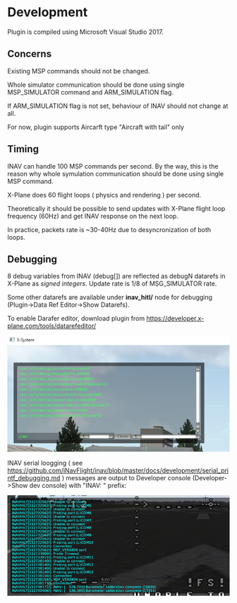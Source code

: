 # Development

Plugin is compiled using Microsoft Visual Studio 2017.

## Concerns

Existing MSP commands should not be changed.

Whole simulator communication should be done using single MSP_SIMULATOR command and ARM_SIMULATION flag.

If ARM_SIMULATION flag is not set, behaviour of INAV should not change at all.

For now, plugin supports Aircarft type "Aircraft with tail" only

## Timing

INAV can handle 100 MSP commands per second. By the way, this is the reason why whole symulation communication should be done using single MSP command.

X-Plane does 60 flight loops ( physics and rendering ) per second. 

Theoretically it should be possible to send updates with X-Plane flight loop frequency (60Hz) and get INAV response on the next loop.

In practice, packets rate is ~30-40Hz due to desyncronization of both loops.

## Debugging

8 debug variables from INAV (debug[]) are reflected as debugN datarefs in X-Plane as *signed integers*. Update rate is 1/8 of MSG_SIMULATOR rate.

Some other datarefs are available under **inav_hitl/** node for debugging (Plugin->Data Ref Editor->Show Datarefs).

To enable Darafer editor, download plugin from https://developer.x-plane.com/tools/datarefeditor/

![](datarefs.png)


INAV serial loogging ( see https://github.com/iNavFlight/inav/blob/master/docs/development/serial_printf_debugging.md ) messages are output to Developer console (Developer->Show dev console) with "INAV: " prefix:

![](devconsole.png)




